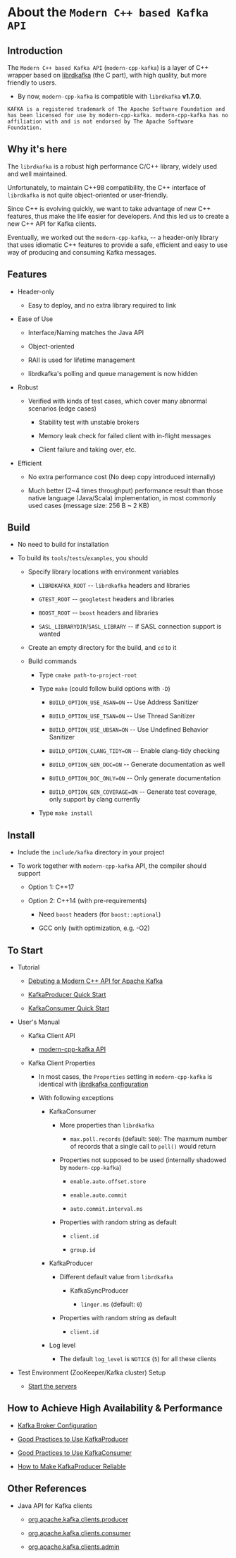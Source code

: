# About the `Modern C++ based Kafka API`

## Introduction

The `Modern C++ based Kafka API` (`modern-cpp-kafka`) is a layer of C++ wrapper based on [librdkafka](https://github.com/edenhill/librdkafka) (the C part), with high quality, but more friendly to users.

- By now, `modern-cpp-kafka` is compatible with `librdkafka` **v1.7.0**.

```
KAFKA is a registered trademark of The Apache Software Foundation and
has been licensed for use by modern-cpp-kafka. modern-cpp-kafka has no
affiliation with and is not endorsed by The Apache Software Foundation.
```

## Why it's here

The `librdkafka` is a robust high performance C/C++ library, widely used and well maintained.

Unfortunately, to maintain C++98 compatibility, the C++ interface of `librdkafka` is not quite object-oriented or user-friendly.

Since C++ is evolving quickly, we want to take advantage of new C++ features, thus make the life easier for developers. And this led us to create a new C++ API for Kafka clients.

Eventually, we worked out the `modern-cpp-kafka`, -- a header-only library that uses idiomatic C++ features to provide a safe, efficient and easy to use way of producing and consuming Kafka messages.

## Features

* Header-only

    * Easy to deploy, and no extra library required to link

* Ease of Use

    * Interface/Naming matches the Java API

    * Object-oriented

    * RAII is used for lifetime management

    * librdkafka's polling and queue management is now hidden

* Robust

    * Verified with kinds of test cases, which cover many abnormal scenarios (edge cases)

        * Stability test with unstable brokers

        * Memory leak check for failed client with in-flight messages

        * Client failure and taking over, etc.

* Efficient

    * No extra performance cost (No deep copy introduced internally)

    * Much better (2~4 times throughput) performance result than those native language (Java/Scala) implementation, in most commonly used cases (message size: 256 B ~ 2 KB)


## Build

* No need to build for installation

* To build its `tools`/`tests`/`examples`, you should

    * Specify library locations with environment variables

        * `LIBRDKAFKA_ROOT`                 -- `librdkafka` headers and libraries

        * `GTEST_ROOT`                      -- `googletest` headers and libraries

        * `BOOST_ROOT`                      -- `boost` headers and libraries

        * `SASL_LIBRARYDIR`/`SASL_LIBRARY`  -- if SASL connection support is wanted

    * Create an empty directory for the build, and `cd` to it

    * Build commands

        * Type `cmake path-to-project-root`

        * Type `make` (could follow build options with `-D`)

            * `BUILD_OPTION_USE_ASAN=ON`      -- Use Address Sanitizer

            * `BUILD_OPTION_USE_TSAN=ON`      -- Use Thread Sanitizer

            * `BUILD_OPTION_USE_UBSAN=ON`     -- Use Undefined Behavior Sanitizer

            * `BUILD_OPTION_CLANG_TIDY=ON`    -- Enable clang-tidy checking

            * `BUILD_OPTION_GEN_DOC=ON`       -- Generate documentation as well

            * `BUILD_OPTION_DOC_ONLY=ON`       -- Only generate documentation

            * `BUILD_OPTION_GEN_COVERAGE=ON`  -- Generate test coverage, only support by clang currently

        * Type `make install`

## Install

* Include the `include/kafka` directory in your project

* To work together with `modern-cpp-kafka` API, the compiler should support

    * Option 1: C++17

    * Option 2: C++14 (with pre-requirements)

        * Need `boost` headers (for `boost::optional`)

        * GCC only (with optimization, e.g. -O2)

## To Start

* Tutorial

    * [Debuting a Modern C++ API for Apache Kafka](https://www.confluent.io/blog/modern-cpp-kafka-api-for-safe-easy-messaging)

    * [KafkaProducer Quick Start](doc/KafkaProducerQuickStart.md)

    * [KafkaConsumer Quick Start](doc/KafkaConsumerQuickStart.md)

* User's Manual

    * Kafka Client API

        * [modern-cpp-kafka API](http://opensource.morganstanley.com/modern-cpp-kafka/doxygen/annotated.html)

    * Kafka Client Properties

        * In most cases, the `Properties` setting in `modern-cpp-kafka` is identical with [librdkafka configuration](https://github.com/edenhill/librdkafka/blob/master/CONFIGURATION.md)

        * With following exceptions

            * KafkaConsumer

                * More properties than `librdkafka`

                    * `max.poll.records` (default: `500`): The maxmum number of records that a single call to `poll()` would return

                * Properties not supposed to be used (internally shadowed by `modern-cpp-kafka`)

                    * `enable.auto.offset.store`

                    * `enable.auto.commit`

                    * `auto.commit.interval.ms`

                * Properties with random string as default

                    * `client.id`

                    * `group.id`

            * KafkaProducer

                * Different default value from `librdkafka`

                    * KafkaSyncProducer

                        * `linger.ms` (default: `0`)

                * Properties with random string as default

                    * `client.id`

            * Log level

                * The default `log_level` is `NOTICE` (`5`) for all these clients

* Test Environment (ZooKeeper/Kafka cluster) Setup

    * [Start the servers](https://kafka.apache.org/documentation/#quickstart_startserver)


## How to Achieve High Availability & Performance

* [Kafka Broker Configuration](doc/KafkaBrokerConfiguration.md)

* [Good Practices to Use KafkaProducer](doc/GoodPracticesToUseKafkaProducer.md)

* [Good Practices to Use KafkaConsumer](doc/GoodPracticesToUseKafkaConsumer.md)

* [How to Make KafkaProducer Reliable](doc/HowToMakeKafkaProducerReliable.md)


## Other References

* Java API for Kafka clients

    * [org.apache.kafka.clients.producer](https://kafka.apache.org/22/javadoc/org/apache/kafka/clients/producer/package-summary.html)

    * [org.apache.kafka.clients.consumer](https://kafka.apache.org/22/javadoc/org/apache/kafka/clients/consumer/package-summary.html)

    * [org.apache.kafka.clients.admin](https://kafka.apache.org/22/javadoc/org/apache/kafka/clients/admin/package-summary.html)

